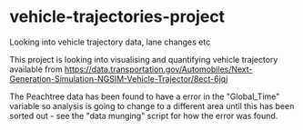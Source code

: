 # vehicle-trajectories-project
Looking into vehicle trajectory data, lane changes etc

This project is looking into visualising and quantifying vehicle trajectory available from https://data.transportation.gov/Automobiles/Next-Generation-Simulation-NGSIM-Vehicle-Trajector/8ect-6jqj


The Peachtree data has been found to have a error in the "Global_Time" variable so analysis is going to change to a different area until this has been sorted out - see the "data munging" script  for how the error was found.
